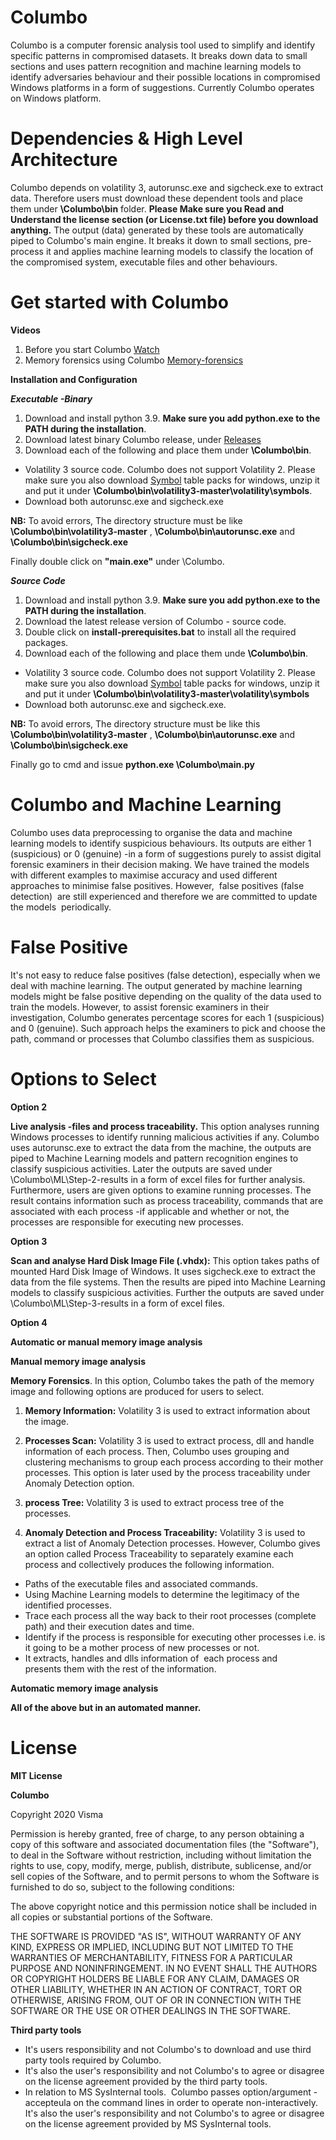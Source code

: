 # Columbo
Columbo is a computer forensic analysis tool used to simplify and identify specific patterns in compromised datasets. It breaks down data to small sections and uses pattern recognition and machine learning models to identify adversaries behaviour and their possible locations in compromised Windows platforms in a form of suggestions. Currently Columbo operates on Windows platform. 

# Dependencies & High Level Architecture
Columbo depends on volatility 3, autorunsc.exe and sigcheck.exe to extract data. Therefore users must download these dependent tools and place them under  **<PATH>\Columbo\bin** folder. **Please Make sure you Read and Understand the license section  (or License.txt file) before you download anything.**
The output (data) generated by these tools are automatically piped to Columbo's main engine. It breaks it down to small sections, pre-process it and applies machine learning models to classify the location of the compromised system, executable files and other behaviours.

# Get started with Columbo
**Videos**
1) Before you start Columbo [Watch](https://www.youtube.com/watch?v=7rUCC1Wz4Gc) 
2) Memory forensics using Columbo [Memory-forensics](https://www.youtube.com/watch?v=fOa62iVemAQ) 

**Installation and Configuration**

***Executable -Binary***

1) Download and install python 3.9.  **Make sure you add python.exe to the PATH during the installation**.
2) Download latest binary Columbo release, under [Releases](https://github.com/visma-prodsec/columbo/releases) 
3) Download each of the following and place them under **<PATH>\Columbo\bin**.

* Volatility 3 source code. Columbo does not support Volatility 2. Please make sure you also download [Symbol](https://github.com/volatilityfoundation/volatility3#symbol-tables) table packs for windows, unzip it and put it under **<USER-PATH>\Columbo\bin\volatility3-master\volatility\symbols**.
* Download both autorunsc.exe and sigcheck.exe

**NB:** To avoid errors, The directory structure must be like **<USER-PATH>\Columbo\bin\volatility3-master** , **<USER-PATH>\Columbo\bin\autorunsc.exe**  and **<USER-PATH>\Columbo\bin\sigcheck.exe** 

Finally double click on **"main.exe"** under \Columbo.

***Source Code***
1) Download and install python 3.9.  **Make sure you add python.exe to the PATH during the installation**.
2) Download the latest release version of Columbo - source code.
3) Double click on **install-prerequisites.bat** to install all the required packages.
4) Download each of the following and place them unde **<PATH>\Columbo\bin**.

* Volatility 3 source code. Columbo does not support Volatility 2. Please make sure you also download [Symbol](https://github.com/volatilityfoundation/volatility3#symbol-tables) table packs for windows, unzip it and put it under **<USER-PATH>\Columbo\bin\volatility3-master\volatility\symbols**
* Download both autorunsc.exe and sigcheck.exe.

**NB:** To avoid errors, The directory structure must be like this **<USER-PATH>\Columbo\bin\volatility3-master** , **<USER-PATH>\Columbo\bin\autorunsc.exe**  and **<USER-PATH>\Columbo\bin\sigcheck.exe** 

Finally go to cmd and issue  **python.exe <USER-PATH>\Columbo\main.py**

# Columbo and Machine Learning
Columbo uses data preprocessing to organise the data and machine learning models to identify suspicious behaviours. Its outputs are either 1 (suspicious) or 0 (genuine) -in a form of suggestions purely to assist digital forensic examiners in their decision making. We have trained the models with different examples to maximise accuracy and used different approaches to minimise false positives. However,  false positives (false detection)  are still experienced and therefore we are committed to update the models  periodically.   
# False Positive
It's not easy to reduce false positives (false detection), especially when we deal with machine learning. The output generated by machine learning models might be false positive depending on the quality of the data used to train the models. However, to assist forensic examiners in their investigation, Columbo generates percentage scores for each 1 (suspicious) and  0 (genuine). Such approach helps the examiners to pick and choose the path, command or processes that Columbo classifies them as suspicious.

# Options to Select

**Option 2**

**Live analysis -files and process traceability.** This option analyses running Windows processes to identify running malicious activities if any. Columbo uses autorunsc.exe to extract the data from the machine, the outputs are piped to Machine Learning models and pattern recognition engines to classify suspicious activities. Later the outputs are saved under <USER-PATH>\Columbo\ML\Step-2-results in a form of excel files for further analysis. Furthermore, users are given options to examine running processes. The result contains information such as process traceability, commands that are associated with each process -if applicable and whether or not, the processes are responsible for executing new processes.

**Option 3**

**Scan and analyse Hard Disk Image File (.vhdx):** This option takes paths of mounted Hard Disk Image of Windows. It uses sigcheck.exe to extract the data from the file systems. Then the results are piped into Machine Learning models to classify suspicious activities. Further the outputs are saved under <USER-PATH>\Columbo\ML\Step-3-results in a form of excel files.

**Option 4**

**Automatic or manual memory image analysis**

**Manual memory image analysis**

**Memory Forensics**. In this option, Columbo takes the path of the memory image and following options are produced for users to select.

1) **Memory Information:** Volatility 3 is used to extract information about the image.

2) **Processes Scan:** Volatility 3 is used to extract process, dll and handle information of each process. Then, Columbo uses grouping and clustering mechanisms to group each process according to their mother processes. This option is later used by the process traceability under Anomaly Detection option.

3) **process Tree:** Volatility 3 is used to extract process tree of the processes.

4) **Anomaly Detection and Process Traceability:** Volatility 3 is used to extract a list of Anomaly Detection processes. However, Columbo gives an option called Process Traceability to separately examine each process and collectively produces the following information.

* Paths of the executable files and associated commands.
* Using Machine Learning models to determine the legitimacy of the identified processes.
* Trace each process all the way back to their root processes (complete path) and their execution dates and time.
* Identify if the process is responsible for executing other processes i.e. is it going to be a mother process of new processes or not.
* It extracts, handles and dlls information of  each process and presents them with the rest of the information. 

**Automatic memory image analysis**

**All of the above but in an automated manner.**


 # License 
 

**MIT License**

**Columbo**

Copyright 2020 Visma

Permission is hereby granted, free of charge, to any person obtaining a copy of this software and associated documentation files (the "Software"), to deal in the Software without restriction, including without limitation the rights to use, copy, modify, merge, publish, distribute, sublicense, and/or sell copies of the Software, and to permit persons to whom the Software is furnished to do so, subject to the following conditions:

The above copyright notice and this permission notice shall be included in all copies or substantial portions of the Software.

THE SOFTWARE IS PROVIDED "AS IS", WITHOUT WARRANTY OF ANY KIND, EXPRESS OR IMPLIED, INCLUDING BUT NOT LIMITED TO THE WARRANTIES OF MERCHANTABILITY, FITNESS FOR A PARTICULAR PURPOSE AND NONINFRINGEMENT. IN NO EVENT SHALL THE AUTHORS OR COPYRIGHT HOLDERS BE LIABLE FOR ANY CLAIM, DAMAGES OR OTHER LIABILITY, WHETHER IN AN ACTION OF CONTRACT, TORT OR OTHERWISE, ARISING FROM, OUT OF OR IN CONNECTION WITH THE SOFTWARE OR THE USE OR OTHER DEALINGS IN THE SOFTWARE.

**Third party tools**
* It's users responsibility and not Columbo's to download and use third party tools required by Columbo.
* It's also the user's responsibility and not Columbo's to agree or disagree on the license agreement provided by the third party tools.
* In relation to MS SysInternal tools.  Columbo passes option/argument -accepteula on the command lines in order to operate non-interactively. It's also the user's responsibility and not Columbo's to agree or disagree on the license agreement provided by MS SysInternal tools.

